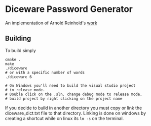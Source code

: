 Diceware Password Generator
===========================
An implementation of Arnold Reinhold's
[work](http://world.std.com/~reinhold/diceware.html)

Building
--------
To build simply
```
cmake .
make
./diceware
# or with a specific number of words
./diceware 6

# On Windows you'll need to build the visual studio project
# in release mode.
# Double click on the .sln, change debug mode to release mode,
# build project by right clicking on the project name
```

If you decide to build in another directory you must copy or link the
diceware_dict.txt file to that directory. Linking is done on windows by
creating a shortcut while on linux its `ln -s` on the terminal.